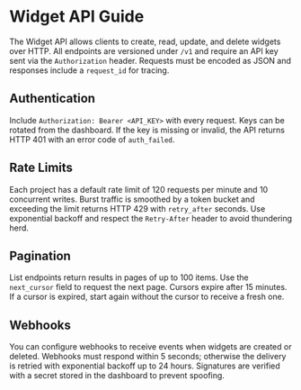 # Widget API Guide

The Widget API allows clients to create, read, update, and delete widgets over HTTP.
All endpoints are versioned under `/v1` and require an API key sent via the `Authorization` header.
Requests must be encoded as JSON and responses include a `request_id` for tracing.

## Authentication
Include `Authorization: Bearer <API_KEY>` with every request. Keys can be rotated from the dashboard.
If the key is missing or invalid, the API returns HTTP 401 with an error code of `auth_failed`.

## Rate Limits
Each project has a default rate limit of 120 requests per minute and 10 concurrent writes.
Burst traffic is smoothed by a token bucket and exceeding the limit returns HTTP 429 with `retry_after` seconds.
Use exponential backoff and respect the `Retry-After` header to avoid thundering herd.

## Pagination
List endpoints return results in pages of up to 100 items. Use the `next_cursor` field to request the next page.
Cursors expire after 15 minutes. If a cursor is expired, start again without the cursor to receive a fresh one.

## Webhooks
You can configure webhooks to receive events when widgets are created or deleted.
Webhooks must respond within 5 seconds; otherwise the delivery is retried with exponential backoff up to 24 hours.
Signatures are verified with a secret stored in the dashboard to prevent spoofing.